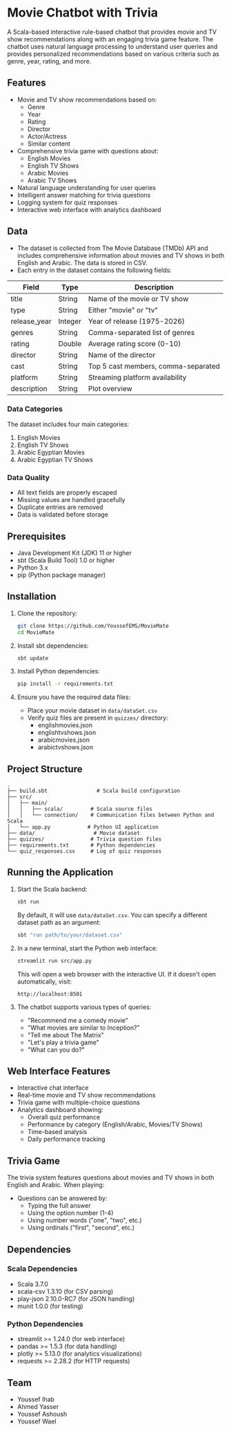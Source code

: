# Movie Chatbot with Trivia

A Scala-based interactive rule-based chatbot that provides movie and TV show recommendations along with an engaging trivia game feature. The chatbot uses natural language processing to understand user queries and provides personalized recommendations based on various criteria such as genre, year, rating, and more.

## Features

- Movie and TV show recommendations based on:
  - Genre
  - Year
  - Rating
  - Director
  - Actor/Actress
  - Similar content
- Comprehensive trivia game with questions about:
  - English Movies
  - English TV Shows
  - Arabic Movies
  - Arabic TV Shows
- Natural language understanding for user queries
- Intelligent answer matching for trivia questions
- Logging system for quiz responses
- Interactive web interface with analytics dashboard

## Data

- The dataset is collected from The Movie Database (TMDb) API and includes comprehensive information about movies and TV shows in both English and Arabic. The data is stored in CSV.
- Each entry in the dataset contains the following fields:

| Field | Type | Description |
|-------|------|-------------|
| title | String | Name of the movie or TV show |
| type | String | Either "movie" or "tv" |
| release_year | Integer | Year of release (1975-2026) |
| genres | String | Comma-separated list of genres |
| rating | Double | Average rating score (0-10) |
| director | String | Name of the director |
| cast | String | Top 5 cast members, comma-separated |
| platform | String | Streaming platform availability |
| description | String | Plot overview |

### Data Categories

The dataset includes four main categories:
1. English Movies
2. English TV Shows
3. Arabic Egyptian Movies
4. Arabic Egyptian TV Shows

### Data Quality

- All text fields are properly escaped
- Missing values are handled gracefully
- Duplicate entries are removed
- Data is validated before storage

## Prerequisites

- Java Development Kit (JDK) 11 or higher
- sbt (Scala Build Tool) 1.0 or higher
- Python 3.x
- pip (Python package manager)

## Installation

1. Clone the repository:
   ```bash
   git clone https://github.com/YoussefEMS/MovieMate
   cd MovieMate
   ```

2. Install sbt dependencies:
   ```bash
   sbt update
   ```

3. Install Python dependencies:
   ```bash
   pip install -r requirements.txt
   ```

4. Ensure you have the required data files:
   - Place your movie dataset in `data/dataSet.csv`
   - Verify quiz files are present in `quizzes/` directory:
     - englishmovies.json
     - englishtvshows.json
     - arabicmovies.json
     - arabictvshows.json

## Project Structure

```
.
├── build.sbt                # Scala build configuration
├── src/
│   ├── main/
│   │   ├── scala/         # Scala source files
│   │   └── connection/    # Communication files between Python and Scala
│   └── app.py            # Python UI application
├── data/                   # Movie dataset
├── quizzes/               # Trivia question files
├── requirements.txt       # Python dependencies
└── quiz_responses.csv     # Log of quiz responses
```

## Running the Application

1. Start the Scala backend:
   ```bash
   sbt run
   ```
   By default, it will use `data/dataSet.csv`. You can specify a different dataset path as an argument:
   ```bash
   sbt "run path/to/your/dataset.csv"
   ```

2. In a new terminal, start the Python web interface:
   ```bash
   streamlit run src/app.py
   ```
   This will open a web browser with the interactive UI. If it doesn't open automatically, visit:
   ```
   http://localhost:8501
   ```

3. The chatbot supports various types of queries:
   - "Recommend me a comedy movie"
   - "What movies are similar to Inception?"
   - "Tell me about The Matrix"
   - "Let's play a trivia game"
   - "What can you do?"

## Web Interface Features

- Interactive chat interface
- Real-time movie and TV show recommendations
- Trivia game with multiple-choice questions
- Analytics dashboard showing:
  - Overall quiz performance
  - Performance by category (English/Arabic, Movies/TV Shows)
  - Time-based analysis
  - Daily performance tracking

## Trivia Game

The trivia system features questions about movies and TV shows in both English and Arabic. When playing:
- Questions can be answered by:
  - Typing the full answer
  - Using the option number (1-4)
  - Using number words ("one", "two", etc.)
  - Using ordinals ("first", "second", etc.)

## Dependencies

### Scala Dependencies
- Scala 3.7.0
- scala-csv 1.3.10 (for CSV parsing)
- play-json 2.10.0-RC7 (for JSON handling)
- munit 1.0.0 (for testing)

### Python Dependencies
- streamlit >= 1.24.0 (for web interface)
- pandas >= 1.5.3 (for data handling)
- plotly >= 5.13.0 (for analytics visualizations)
- requests >= 2.28.2 (for HTTP requests)


## Team
- Youssef Ihab
- Ahmed Yasser
- Youssef Ashoush
- Youssef Wael


